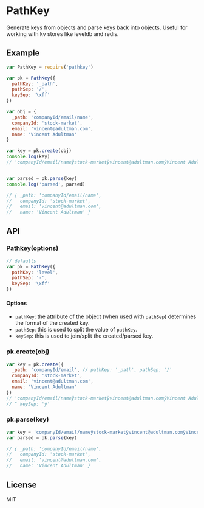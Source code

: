 # PathKey

Generate keys from objects and parse keys back into objects. Useful for working with kv stores like leveldb and redis.

## Example

```js
var PathKey = require('pathkey')

var pk = PathKey({
  pathKey: '_path',
  pathSep: '/',
  keySep: '\xff'
})

var obj = {
  _path: 'companyId/email/name',
  companyId: 'stock-market',
  email: 'vincent@adultman.com',
  name: 'Vincent Adultman'
}

var key = pk.create(obj)
console.log(key)
// 'companyId/email/nameÿstock-marketÿvincent@adultman.comÿVincent Adultman'


var parsed = pk.parse(key)
console.log('parsed', parsed)

// { _path: 'companyId/email/name',
//   companyId: 'stock-market',
//   email: 'vincent@adultman.com',
//   name: 'Vincent Adultman' }
```

## API

### Pathkey(options)

```js
// defaults
var pk = PathKey({
  pathKey: 'level',
  pathSep: '-',
  keySep: '\xff'
})
```

#### Options

* `pathKey`: the attribute of the object (when used with `pathSep`) determines the format of the created key.
* `pathSep`: this is used to split the value of `pathKey`.
* `keySep`: this is used to join/split the created/parsed key.

### pk.create(obj)

```js
var key = pk.create({
  _path: 'companyId/email', // pathKey: '_path', pathSep: '/'
  companyId: 'stock-market',
  email: 'vincent@adultman.com',
  name: 'Vincent Adultman'
})
// 'companyId/email/nameÿstock-marketÿvincent@adultman.comÿVincent Adultman'
// ^ keySep: 'ÿ'
```

### pk.parse(key)

```js
var key = 'companyId/email/nameÿstock-marketÿvincent@adultman.comÿVincent Adultman'
var parsed = pk.parse(key)

// { _path: 'companyId/email/name',
//   companyId: 'stock-market',
//   email: 'vincent@adultman.com',
//   name: 'Vincent Adultman' }
```

## License

MIT
